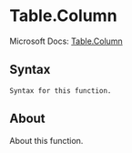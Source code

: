 ---
---

# Table.Column

Microsoft Docs: [Table.Column](https://docs.microsoft.com/en-us/powerquery-m/table-column)

## Syntax

```
Syntax for this function.
```

## About

About this function.

